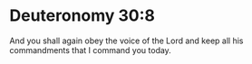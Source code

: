 # Deuteronomy 30:8

And you shall again obey the voice of the Lord and keep all his commandments that I command you today.
